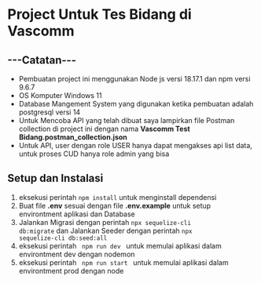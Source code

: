 # Project Untuk Tes Bidang di Vascomm

## ---Catatan---
- Pembuatan project ini menggunakan Node js versi 18.17.1 dan npm versi 9.6.7
- OS Komputer Windows 11
- Database Mangement System yang digunakan ketika pembuatan adalah postgresql versi 14
- Untuk Mencoba API yang telah dibuat saya lampirkan file Postman collection di project ini dengan nama <strong>Vascomm Test Bidang.postman_collection.json</strong>
- Untuk API, user dengan role USER hanya dapat mengakses api list data, untuk proses CUD hanya role admin yang bisa

## Setup dan Instalasi
1. eksekusi perintah <code>npm install</code> untuk menginstall dependensi
2. Buat file <strong>.env</strong> sesuai dengan file <strong>.env.example</strong> untuk setup environtment aplikasi dan Database
3. Jalankan Migrasi dengan perintah <code>npx sequelize-cli db:migrate</code> dan Jalankan Seeder dengan perintah <code>npx sequelize-cli db:seed:all</code> 
4. eksekusi perintah <code> npm run dev </code> untuk memulai aplikasi dalam environtment dev dengan nodemon
5. eksekusi perintah <code> npm run start </code> untuk memulai aplikasi dalam environtment prod dengan node 